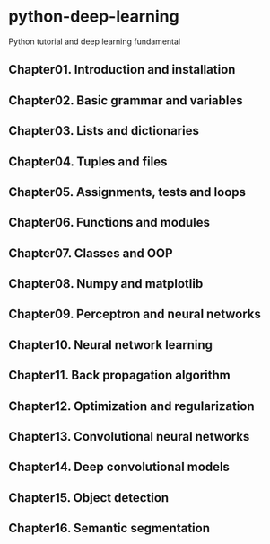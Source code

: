 # python-deep-learning
Python tutorial and deep learning fundamental

## Chapter01. Introduction and installation
## Chapter02. Basic grammar and variables
## Chapter03. Lists and dictionaries
## Chapter04. Tuples and files
## Chapter05. Assignments, tests and loops
## Chapter06. Functions and modules
## Chapter07. Classes and OOP
## Chapter08. Numpy and matplotlib
## Chapter09. Perceptron and neural networks
## Chapter10. Neural network learning
## Chapter11. Back propagation algorithm
## Chapter12. Optimization and regularization
## Chapter13. Convolutional neural networks
## Chapter14. Deep convolutional models
## Chapter15. Object detection
## Chapter16. Semantic segmentation